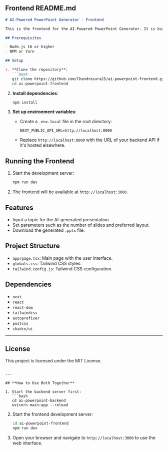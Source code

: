 ## **Frontend README.md**

```markdown
# AI-Powered PowerPoint Generator - Frontend

This is the frontend for the AI-Powered PowerPoint Generator. It is built using Next.js and Tailwind CSS. The frontend allows users to input a topic, set parameters, and download a generated PowerPoint presentation.

## Prerequisites

- Node.js 16 or higher
- NPM or Yarn

## Setup

1. **Clone the repository**:
   ```bash
   git clone https://github.com/Chandrasura25/ai-powerpoint-frontend.git
   cd ai-powerpoint-frontend
   ```

2. **Install dependencies**:
   ```bash
   npm install
   ```

3. **Set up environment variables**:
   - Create a `.env.local` file in the root directory:
     ```env
     NEXT_PUBLIC_API_URL=http://localhost:8000
     ```
   - Replace `http://localhost:8000` with the URL of your backend API if it's hosted elsewhere.

## Running the Frontend

1. Start the development server:
   ```bash
   npm run dev
   ```

2. The frontend will be available at `http://localhost:3000`.

## Features

- Input a topic for the AI-generated presentation.
- Set parameters such as the number of slides and preferred layout.
- Download the generated `.pptx` file.

## Project Structure

- `app/page.tsx`: Main page with the user interface.
- `globals.css`: Tailwind CSS styles.
- `tailwind.config.js`: Tailwind CSS configuration.

## Dependencies

- `next`
- `react`
- `react-dom`
- `tailwindcss`
- `autoprefixer`
- `postcss`
- `shadcn/ui`

---

## License

This project is licensed under the MIT License.
```

---

## **How to Use Both Together**

1. Start the backend server first:
   ```bash
   cd ai-powerpoint-backend
   uvicorn main:app --reload
   ```

2. Start the frontend development server:
   ```bash
   cd ai-powerpoint-frontend
   npm run dev
   ```

3. Open your browser and navigate to `http://localhost:3000` to use the web interface.
